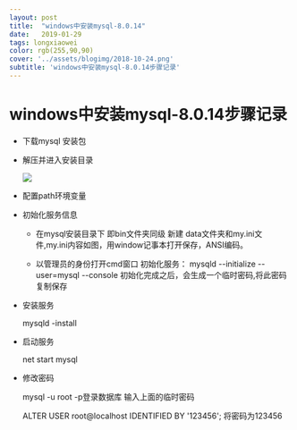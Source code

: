```yaml
---
layout: post
title:  "windows中安装mysql-8.0.14"
date:   2019-01-29
tags: longxiaowei
color: rgb(255,90,90)
cover: '../assets/blogimg/2018-10-24.png'
subtitle: 'windows中安装mysql-8.0.14步骤记录'
---
```

# windows中安装mysql-8.0.14步骤记录

- 下载mysql 安装包

- 解压并进入安装目录 
	
	<img src="/assets/blogimg/2018-10-21.png">

- 配置path环境变量

- 初始化服务信息
	
	- 在mysql安装目录下 即bin文件夹同级 新建 data文件夹和my.ini文件,my.ini内容如图，用window记事本打开保存，ANSI编码。

	- 以管理员的身份打开cmd窗口 初始化服务：
	mysqld --initialize --user=mysql --console
	初始化完成之后，会生成一个临时密码,将此密码复制保存


- 安装服务

	mysqld -install

- 启动服务

	net start mysql

- 修改密码 

	mysql -u root -p登录数据库 输入上面的临时密码

	ALTER USER root@localhost IDENTIFIED  BY '123456'; 将密码为123456

[jekyll-docs]: https://www.baidu.com
[jekyll-gh]:   https://github.com/jekyll/jekyll
[jekyll-talk]: https://talk.jekyllrb.com/
